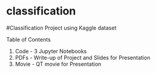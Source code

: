 # classification

#Classification Project using Kaggle dataset

Table of Contents<p>

<ol>
<li>Code - 3 Jupyter Notebooks </li>
<li>PDFs - Write-up of Project and Slides for Presentation </li>
<li>Movie -  QT movie for Presentation</li>
</ol>
